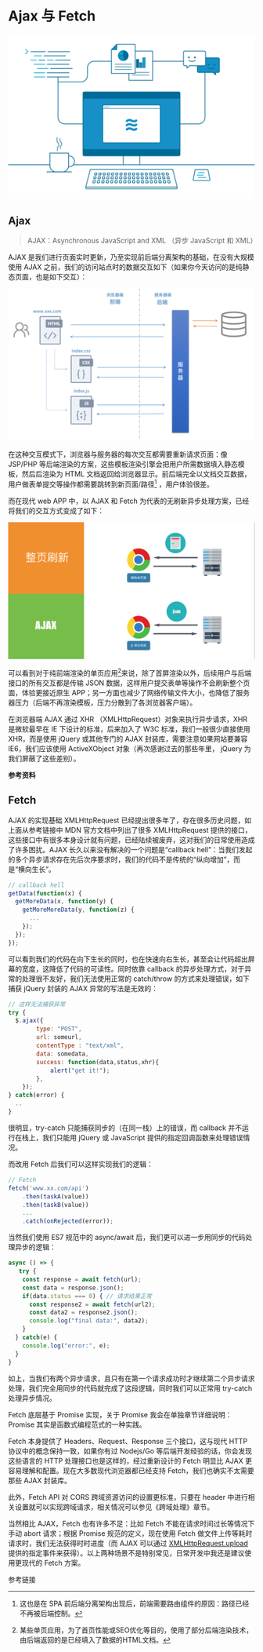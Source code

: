 # Ajax 与 Fetch

![web-interactive](web-interactive.png)

## Ajax 

> AJAX：Asynchronous JavaScript and XML （异步 JavaScript 和 XML）

AJAX 是我们进行页面实时更新，乃至实现前后端分离架构的基础，在没有大规模使用 AJAX 之前，我们的访问站点时的数据交互如下（如果你今天访问的是纯静态页面，也是如下交互）：

![static-web](static-web.png)

在这种交互模式下，浏览器与服务器的每次交互都需要重新请求页面：像 JSP/PHP 等后端渲染的方案，这些模板渲染引擎会把用户所需数据填入静态模板，然后后渲染为 HTML 文档返回给浏览器显示。前后端完全以文档交互数据，用户做表单提交等操作都需要跳转到新页面/路径[^1] ，用户体验很差。

[^1]: 这也是在 SPA 前后端分离架构出现后，前端需要路由组件的原因：路径已经不再被后端控制。

而在现代 web APP 中，以 AJAX 和 Fetch 为代表的无刷新异步处理方案，已经将我们的交互方式变成了如下：

![static-vs-ajax](static-vs-ajax.png)

可以看到对于纯前端渲染的单页应用[^2]来说，除了首屏渲染以外，后续用户与后端接口的所有交互都是传输 JSON 数据，这样用户提交表单等操作不会刷新整个页面，体验更接近原生 APP；另一方面也减少了网络传输文件大小，也降低了服务器压力（后端不再渲染模板，压力分散到了各浏览器客户端）。

[^2]: 某些单页应用，为了首页性能或SEO优化等目的，使用了部分后端渲染技术，由后端返回的是已经填入了数据的HTML文档。

在浏览器端 AJAX 通过 XHR （XMLHttpRequest）对象来执行异步请求，XHR 是微软最早在 IE 下设计的标准，后来加入了 W3C 标准，我们一般很少直接使用 XHR，而是使用 jQuery 或其他专门的 AJAX 封装库，需要注意如果网站要兼容 IE6，我们应该使用 ActiveXObject 对象（再次感谢过去的那些年里， jQuery 为我们屏蔽了这些差别）。

**参考资料**

[XMLHttpRequest 文档]: https://developer.mozilla.org/zh-CN/docs/Web/API/XMLHttpRequest
[AJAX 文档]: http://www.runoob.com/ajax/ajax-intro.html

## Fetch

AJAX 的实现基础 XMLHttpRequest 已经提出很多年了，存在很多历史问题，如上面从参考链接中 MDN 官方文档中列出了很多 XMLHttpRequest 提供的接口，这些接口中有很多本身设计就有问题，已经陆续被废弃，这对我们的日常使用造成了许多困扰。AJAX 长久以来没有解决的一个问题是“callback hell”：当我们发起的多个异步请求存在先后次序要求时，我们的代码不是传统的“纵向增加”，而是“横向生长”。

```javascript
// callback hell
getData(function(x) {
  getMoreData(x, function(y) {
    getMoreMoreData(y, function(z) {
      ...
    });
  });
});
```

可以看到我们的代码在向下生长的同时，也在快速向右生长，甚至会让代码超出屏幕的宽度，这降低了代码的可读性。同时依靠 callback 的异步处理方式，对于异常的处理很不友好，我们无法使用正常的 catch/throw 的方式来处理错误，如下捕获 jQuery 封装的 AJAX 异常的写法是无效的：

```javascript
// 这样无法捕获异常
try {
  $.ajax({
        type: "POST",
        url: someurl,
        contentType : "text/xml",
        data: somedata,
        success: function(data,status,xhr){
            alert("get it!");
        },
    });
} catch(error) {
  ..
}
```

很明显，try-catch 只能捕获同步的（在同一栈）上的错误，而 callback 并不运行在栈上，我们只能用 jQuery 或 JavaScript 提供的指定回调函数来处理错误情况。

而改用 Fetch 后我们可以这样实现我们的逻辑：

```javascript
// Fetch
fetch('www.xx.com/api')
	.then(taskA(value))
	.then(taskB(value))
	...
    .catch(onRejected(error));
```

当然我们使用 ES7 规范中的 async/await 后，我们更可以进一步用同步的代码处理异步的逻辑：

```javascript
async () => {
   try {
    const response = await fetch(url);
    const data = response.json();
    if(data.status === 0) { // 请求结果正常
	  const response2 = await fetch(url2);
      const data2 = response2.json();
      console.log("final data:", data2);
    }
  } catch(e) {
    console.log("error:", e);
  } 
}
```

如上，当我们有两个异步请求，且只有在第一个请求成功时才继续第二个异步请求处理，我们完全用同步的代码就完成了这段逻辑，同时我们可以正常用 try-catch 处理异步情况。

Fetch 底层基于 Promise 实现，关于 Promise 我会在单独章节详细说明：Promise 其实是函数式编程范式的一种实践。

Fetch 本身提供了 Headers、Request、Response 三个接口，这与现代 HTTP 协议中的概念保持一致，如果你有过 Nodejs/Go 等后端开发经验的话，你会发现这些语言的 HTTP 处理接口也是这样的，经过重新设计的 Fetch 明显比 AJAX 更容易理解和配置。现在大多数现代浏览器都已经支持 Fetch，我们也确实不太需要那些 AJAX 封装库。

此外，Fetch API 对 CORS 跨域资源访问的设置更标准，只要在 header 中进行相关设置就可以实现跨域请求，相关情况可以参见《跨域处理》章节。

当然相比 AJAX，Fetch 也有许多不足：比如 Fetch 不能在请求时间过长等情况下手动 abort 请求；根据 Promise 规范的定义，现在使用 Fetch 做文件上传等耗时请求时，我们无法获得时时进度（而 AJAX 可以通过 [XMLHttpRequest.upload](https://developer.mozilla.org/zh-CN/docs/Web/API/XMLHttpRequest/upload) 提供的指定事件来获得）。以上两种场景不是特别常见，日常开发中我还是建议使用更现代的 Fetch 方案。

参考链接

[前端的异步解决方案之Promise和Await/Async]: https://scq000.github.io/2016/11/05/%E5%89%8D%E7%AB%AF%E7%9A%84%E5%BC%82%E6%AD%A5%E8%A7%A3%E5%86%B3%E6%96%B9%E6%A1%88%E4%B9%8BPromise%E5%92%8CAwait-Async/
[Fetch API]: https://developer.mozilla.org/zh-CN/docs/Web/API/Fetch_API


